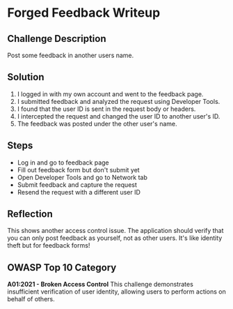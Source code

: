 # Forged Feedback Writeup

## Challenge Description
Post some feedback in another users name.

## Solution
1. I logged in with my own account and went to the feedback page.
2. I submitted feedback and analyzed the request using Developer Tools.
3. I found that the user ID is sent in the request body or headers.
4. I intercepted the request and changed the user ID to another user's ID.
5. The feedback was posted under the other user's name.

## Steps
- Log in and go to feedback page
- Fill out feedback form but don't submit yet
- Open Developer Tools and go to Network tab
- Submit feedback and capture the request
- Resend the request with a different user ID

## Reflection
This shows another access control issue. The application should verify that you can only post feedback as yourself, not as other users. It's like identity theft but for feedback forms!

## OWASP Top 10 Category
**A01:2021 - Broken Access Control**
This challenge demonstrates insufficient verification of user identity, allowing users to perform actions on behalf of others.